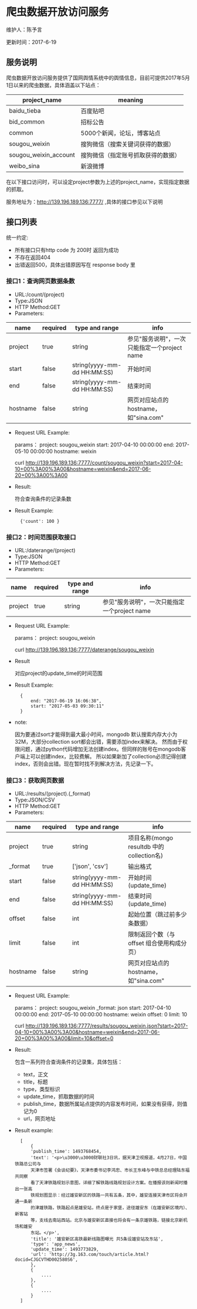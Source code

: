 # 爬虫数据开放访问服务

维护人：陈予言

更新时间：2017-6-19

## 服务说明

爬虫数据开放访问服务提供了国网舆情系统中的舆情信息，目前可提供2017年5月1日以来的爬虫数据，具体涵盖以下站点：

| project_name |  meaning |
| --- |  ---- |
| baidu_tieba |  百度贴吧 |
| bid_common |  招标公告 |
| common |  5000个新闻，论坛，博客站点 |
| sougou_weixin |  搜狗微信（搜索关键词获得的数据） |
| sougou_weixin_account |  搜狗微信（指定账号抓取获得的数据） |
| weibo_sina |  新浪微博 |

在以下接口访问时，可以设定project参数为上述的project_name，实现指定数据的抓取。

服务地址为：http://139.196.189.136:7777/ ,具体的接口参见以下说明

## 接口列表

统一约定:

- 所有接口只有http code 为 200时 返回为成功
- 不存在返回404
- 出错返回500，具体出错原因写在 response body 里

### 接口1：查询网页数据条数

- URL:/count/(project)
- Type:JSON
- HTTP Method:GET
- Parameters:

|name | required | type and range | info |
| --- | ---- | --- | --- |
| project | true | string | 参见"服务说明"，一次只能指定一个project name |
| start | false | string(yyyy-mm-dd HH:MM:SS) | 开始时间 |
| end | false | string(yyyy-mm-dd HH:MM:SS) | 结束时间 |
| hostname | false | string | 网页对应站点的hostname，如"sina.com" |

- Request URL Example:

    params：
        project: sougou_weixin
        start: 2017-04-10 00:00:00
        end: 2017-05-10 00:00:00
        hostname: weixin

    curl http://139.196.189.136:7777/count/sougou_weixin?start=2017-04-10+00%3A00%3A00&hostname=weixin&end=2017-06-20+00%3A00%3A00


- Result:

    符合查询条件的记录条数

- Result Example:

        {'count': 100 }


### 接口2：时间范围获取接口

- URL:/daterange/(project)
- Type:JSON
- HTTP Method:GET
- Parameters:

|name | required | type and range | info |
| --- | ---- | --- | --- |
| project | true | string | 参见"服务说明"，一次只能指定一个project name |


- Request URL Example:

    params：
        project: sougou_weixin

    curl http://139.196.189.136:7777/daterange/sougou_weixin


- Result

    对应project的update_time的时间范围

- Result Example:

        {
            end: "2017-06-19 16:06:38",
            start: "2017-05-03 09:30:11"
        }


- note:

    因为要通过sort才能得到最大最小时间，mongodb 默认搜索内存大小为32M，大部分collection sort都会出错，需要添加index来解决。
    然而由于权限问题，通过python代码增加无法创建index。但同样的账号在mongodb客户端上可以创建index，比较费解。
    所以如果新加了collection必须记得创建index，否则会出错。现在暂时找不到解决方法，先记录一下。



### 接口3：获取网页数据

- URL:/results/(project).(_format)
- Type:JSON/CSV
- HTTP Method:GET
- Parameters:

|name | required | type and range | info |
| --- | ---- | --- | --- |
| project | true | string | 项目名称(mongo resultdb 中的collection名) |
| _format | true | ['json', 'csv']  | 输出格式 |
| start | false | string(yyyy-mm-dd HH:MM:SS) | 开始时间(update_time) |
| end | false | string(yyyy-mm-dd HH:MM:SS) | 结束时间(update_time) |
| offset | false | int | 起始位置（跳过前多少条数据） |
| limit | false | int | 限制返回个数（与offset 组合使用构成分页） |
| hostname | false | string | 网页对应站点的hostname，如"sina.com" |


- Request URL Example:

    params：
        project: sougou_weixin
        _format: json
        start: 2017-04-10 00:00:00
        end: 2017-05-10 00:00:00
        hostname: weixin
        offset: 0
        limit: 10

    curl http://139.196.189.136:7777/results/sougou_weixin.json?start=2017-04-10+00%3A00%3A00&hostname=weixin&end=2017-06-20+00%3A00%3A00&limit=10&offset=0


- Result:

    包含一系列符合查询条件的记录集，具体包括：

    - text，正文
    - title，标题
    - type，类型标识
    - update_time，抓取数据的时间
    - publish_time，数据所属站点提供的内容发布时间，如果没有获得，则值记为0
    - url，网页地址

- Result example:


        [
            {
            'publish_time': 1493768454,
            'text': '<p>\u3000\u3000财联社3日讯，据天津卫视报道，4月27日，中国铁路总公司与
            天津市签署《会谈纪要》，天津市委书记李鸿忠、市长王东峰与中铁总总经理陆东福共同察
            看了天津铁路规划示意图，详细了解铁路线路规划设计方案。在播报该则新闻时播出一张高
            铁规划图显示：经过雄安新区的铁路一共有五条，其中，雄安连接天津市区将会开通一条新
            的津雄铁路，铁路起点是雄安站，终点是于家堡，途径雄安东（在雄安新区境内）、新客站
            等，支线去南站西站。北京与雄安新区直接也将会有一条京雄铁路，链接北京新机场和雄安
            东站。</p>',
            'title': '雄安新区高铁最新线路图曝光 共5条设雄安站及东站',
            'type': 'app_news',
            'update_time': 1493773829,
            'url': 'http://3g.163.com/touch/article.html?docid=CJGCVTHD002580S6',
            },
            {
                ....
            },
            {
                ....
            }
        ]
